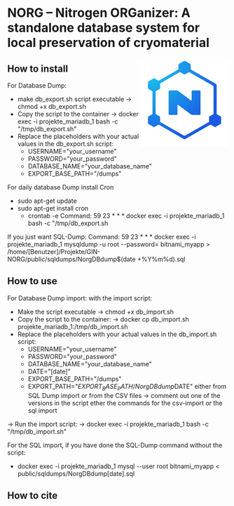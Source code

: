 # NORG – Nitrogen ORGanizer: A standalone database system for local preservation of cryomaterial 
<img align="right" width="200" height="200" src="norg.png">


## How to install 

For Database Dump:
- make db_export.sh script executable
-> chmod +x db_export.sh
- Copy the script to the container
-> docker exec -i projekte_mariadb_1 bash -c "/tmp/db_export.sh"
- Replace the placeholders with your actual values in the db_export.sh script:
    - USERNAME="your_username"
    - PASSWORD="your_password"
    - DATABASE_NAME="your_database_name"
    - EXPORT_BASE_PATH="/dumps"

For daily database Dump install Cron 
- sudo apt-get update
- sudo apt-get install cron
    - crontab -e
    Command: 59 23 * * * docker exec -i projekte_mariadb_1 bash -c "/tmp/db_export.sh
    
If you just want SQL-Dump: Command: 59 23 * * *  docker exec -i projekte_mariadb_1 mysqldump -u root --password=  bitnami_myapp > /home/[Benutzer]/Projekte/GIN-NORG/public/sqldumps/NorgDBdump$(date +\%Y\%m\%d).sql

## How to use

For Database Dump import:
with the import script:
- Make the script executable 
-> chmod +x db_import.sh
- Copy the script to the container:
-> docker cp db_import.sh projekte_mariadb_1:/tmp/db_import.sh
- Replace the placeholders with your actual values in the db_import.sh script:
    - USERNAME="your_username"
    - PASSWORD="your_password"
    - DATABASE_NAME="your_database_name"
    - DATE="[date]"
    - EXPORT_BASE_PATH="/dumps"
    - EXPORT_PATH="$EXPORT_BASE_PATH/NorgDBdump$DATE"
either from SQL Dump import or from the CSV files -> comment out one of the versions in the script ether the commands for the csv-import or the sql import

-> Run the import script:
-> docker exec -i projekte_mariadb_1 bash -c "/tmp/db_import.sh"

For the SQL import, if you have done the SQL-Dump command without the script:
- docker exec -i projekte_mariadb_1 mysql --user root bitnami_myapp < public/sqldumps/NorgDBdump[date].sql


## How to cite
